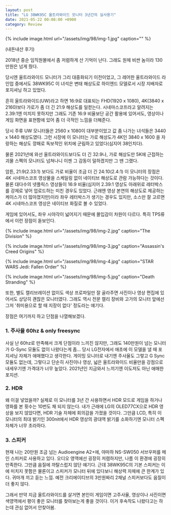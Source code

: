```yaml
---
layout: post
title: "LG 38WK95C 울트라와이드 모니터 3년간의 실사용기"
date: 2021-05-22 00:08:00 +0900
category: Review
---
```


{% include image.html url="/assets/img/98/img-1.jpg" caption="" %}

(내돈내산 후기)

2018년 중순 임직원몰에서 좀 저렴하게 산 기억이 난다. 그래도 원체 비싼 놈이라 130만원은 넘게 줬다.

당시엔 울트라와이드 모니터가 그리 대중화되기 이전이었고, 그 레어한 울트라와이드 라인업 중에서도 38WK95C 이 녀석은 변태 해상도로 하이엔드 모델로서 시장 지배자로 포지셔닝 하고 있었다.

흔히 울트라와이드(UW)라고 하면 16:9로 대표되는 FHD(1920 x 1080), 4K(3840 x 2160)보다 가로가 좀 더 긴 21:9 해상도를 일컫는다. 시네마스코프라고  알려지는 2.39:1엔 미치지 못하지만 그래도 기존 16:9 비율보단 공간 활용에 있어서도, 영상이나 게임 화면을 표현함에 있어 좀 더 극적인 느낌을 더해준다.

당시 주류 UW 모니터들은 2560 x 1080이 대부분이었고 값 좀 나가는 녀석들은 3440 x 1440 해상도였다. 그런 시장에 이 모니터는 가로 해상도가 4K인 3840 x 1600 을 자랑하는 해상도 깡패로 독보적인 위치에 군림하고 있었다(심지어 38인치다).

물론 2021년에 와선 울트라와이드보다도 더 긴 32:9나, 가로 해상도만 5K에 근접하는 괴물 스펙의 모니터도 넘쳐나니 이젠 그 감동이 덜하겠지만 그 땐 그랬다.

암튼, 21:9(2.33:1) 보다도 가로 비율이 조금 더 긴 24:10(2.4:1) 이 모니터의 장점은 4K 시네마스코프 영상물을 스케일링 없이 네이티브 해상도로 관람 가능하다는 것이다. 물론 대다수의 넷플릭스 영상들이 16:9 비율(심지어 2.39:1 영상도 아래위로 레터박스를 강제로 넣어 업로드하는 미친 경우도 있었다. 근래엔 영상 본연의 해상도로 제공하는 케이스가 더 많아졌지만)이라 좌우 레터박스가 생기는 경우도 있지만, 소스만 잘 고르면 4K 시네마스코프 영상은 네이티브 화질로 볼 수 있었다.

게임에 있어서도, 좌우 시야각이 넓어지기 때문에 몰입감이 차원이 다르다. 특히 TPS류에서 이런 장점이 돋보인다.

{% include image.html url="/assets/img/98/img-2.jpg" caption="The Division" %}

{% include image.html url="/assets/img/98/img-3.jpg" caption="Assassin's Creed Origins" %}

{% include image.html url="/assets/img/98/img-4.jpg" caption="STAR WARS Jedi: Fallen Order" %}

{% include image.html url="/assets/img/98/img-5.jpg" caption="Death Stranding" %}

또한, 별도 캘리브레이션 없이도 색상 프로파일만 잘 골라주면 사진이나 영상 편집에 있어서도 상당히 괜찮은 모니터였다. 그래도 역시 전문 캘리 장비와 고가의 모니터 앞에선 그저 '취미용으로 할 때 지장이 없다' 정도라는 얘기다.

장점은 여기까지 하고 단점을 나열해보겠다.

### 1. 주사율 60hz & only freesync

사실 난 60hz로 만족해서 크게 단점이라 느끼진 않지만, 그래도 140만원이 넘는 모니터가 G-Sync 모듈도 없이 나왔다는게 좀... 당시 LG전자에서 애초에 이 모델을 낼 때 포지셔닝 자체가 애매했다고 생각한다. 게이밍 모니터로 내기엔 주사율도 그렇고 G Sync 모듈도 없는데, 그렇다고 단순히 사진이나 영상, 넓은 울트라와이드 비율만을 강점으로 내세우기엔 가격대가 너무 높았다. 2021년인 지금와서 느끼기엔 이도저도 아닌 애매한 포지션.

### 2. HDR

왜 이걸 넣었을까? 실제로 이 모니터를 3년 간 사용하면서 HDR 모드로 게임을 하거나 영화를 본 횟수는 10번도 채 되지 않는다. 내가 근래에 LG의 OLED77CX으로 HDR 영상을 보지 않았다면, HDR 기술 자체에 회의감을 가졌을 것이다. 그만큼 LCD, 특히 이 모니터의 최대 밝기인 300nit에서 HDR 영상의 광대역 밝기를 소화하기엔 모니터 스펙 자체가 너무 초라하다.

### 3. 스피커

현재 나는 20만원 조금 넘는 Audioengine A2+에, 야마하 NS-SW050 서브우퍼를 메인 스피커로 사용하고 있다. 오디오 영역에선 굉장히 저렴하지만, 나름 이 환경에 굉장히 만족한다. 그만큼 음질에 까탈스럽지 않단 얘기다. 근데 38WK95C의 기본 스피커는 이에 미치지 못함은 물론이고 스피커가 모니터 뒤에 있다보니 해상력 자체에 큰 한계가 있다. 귀마개 끼고 듣는 느낌. 예전 크리에이티브의 3만원짜리 2채널 스피커보다도 음질이 더 좋지 않다.

그래서 만약 지금 울트라와이드를 살거면 본인이 게임이면 고주사율, 영상이나 사진이면 색영역에서 평이 좋은 모니터를 찾아보는게 좋을 것이다. 이거 후속작도 나왔다고는 하는데 관심 없어서 안찾아봄.